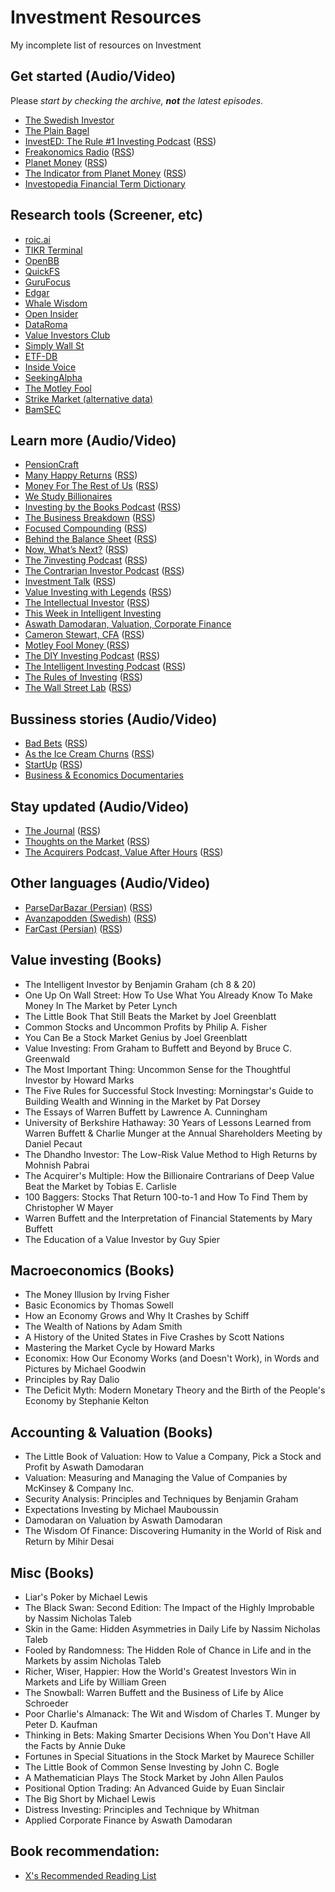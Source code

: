 # Investment Resources
My incomplete list of resources on Investment

<!---
- [LinkDescription](https://link) (Video/Podcast/Book) Market, Economy, Accounting, Funds, Bussiness, Book, Interviews, Finance, Startup ([RSS](https://rssfeed))
-->

## Get started (Audio/Video)

Please _start by checking the archive, **not** the latest episodes._

- [The Swedish Investor](https://www.youtube.com/c/TheSwedishInvestor/)
- [The Plain Bagel](https://www.youtube.com/c/ThePlainBagel/)
- [InvestED: The Rule #1 Investing Podcast](http://www.investedpodcast.com/) ([RSS](https://feeds.megaphone.fm/investedpodcast))
- [Freakonomics Radio](http://freakonomics.com/) ([RSS](https://feeds.simplecast.com/Y8lFbOT4))
- [Planet Money](https://www.npr.org/podcasts/510289/planet-money) ([RSS](https://feeds.npr.org/510289/podcast.xml))
- [The Indicator from Planet Money](https://www.npr.org/sections/money/567724614/the-indicator) ([RSS](https://rssfeed))
- [Investopedia Financial Term Dictionary](https://www.investopedia.com/financial-term-dictionary-4769738)

## Research tools (Screener, etc)
- [roic.ai](https://roic.ai/)
- [TIKR Terminal](https://tikr.com/)
- [OpenBB](https://www.openbb.co/)
- [QuickFS](https://quickfs.net/)
- [GuruFocus](https://www.gurufocus.com/)
- [Edgar](https://www.sec.gov/edgar.shtml)
- [Whale Wisdom](https://whalewisdom.com/)
- [Open Insider](http://openinsider.com/)
- [DataRoma](https://www.dataroma.com/m/home.php)
- [Value Investors Club](https://valueinvestorsclub.com/)
- [Simply Wall St](https://simplywall.st/)
- [ETF-DB](https://etfdb.com/)
- [Inside Voice](https://www.insidevoice.se/)
- [SeekingAlpha](https://seekingalpha.com/)
- [The Motley Fool](https://www.fool.com)
- [Strike Market (alternative data)](https://strike.market)
- [BamSEC](https://www.bamsec.com/)

## Learn more (Audio/Video)
- [PensionCraft](https://www.youtube.com/c/Pensioncraft)
- [Many Happy Returns](https://many-happy-returns.captivate.fm/)   ([RSS](https://feeds.captivate.fm/many-happy-returns/))
- [Money For The Rest of Us](https://moneyfortherestofus.com/)  ([RSS](https://rss.art19.com/money-for-the-rest-of-us))
- [We Study Billionaires](https://www.theinvestorspodcast.com/)
- [Investing by the Books Podcast](https://www.investingbythebooks.com/podcast) ([RSS](https://fast.wistia.com/channels/k0okf4g9ht/rss))
- [The Business Breakdown](https://anchor.fm/steven-beck)  ([RSS](https://anchor.fm/s/4974f330/podcast/rss))
- [Focused Compounding](https://focusedcompounding.com/) ([RSS](https://focusedcompounding.libsyn.com/rss)) 
- [Behind the Balance Sheet](https://www.behindthebalancesheet.com/podcasts) ([RSS](https://rssfeed))
- [Now, What’s Next?](https://www.morganstanley.com/ideas/now-whats-next-podcast.html) ([RSS](https://rss.art19.com/now-whats-next))
- [The 7investing Podcast](https://7investing.com/) ([RSS](https://anchor.fm/s/1659b6fc/podcast/rss))
- [The Contrarian Investor Podcast](https://contrarianpod.com/) ([RSS](https://contrarian.libsyn.com/rss))
- [Investment Talk](investmenttalk.substack.com) ([RSS](https://api.substack.com/feed/podcast/47638/private/466057aa-201c-478b-8c3d-a31b707a0dde.rss))
- [Value Investing with Legends](http://valueinvestingwithlegends.com/) ([RSS](https://valueinvestingwithlegends.libsyn.com/rss))
- [The Intellectual Investor](https://investor.fm/) ([RSS](https://investor.fm/rss))
- [This Week in Intelligent Investing](https://moiglobal.com/category/channel/twiii/)
- [Aswath Damodaran, Valuation, Corporate Finance](https://www.youtube.com/c/AswathDamodaranonValuation) 
- [Cameron Stewart, CFA](https://www.youtube.com/c/CameronStewartCFA/)  ([RSS](https://rssfeed))
- [Motley Fool Money ](https://www.fool.com/podcasts/motley-fool-money) ([RSS](https://fool.libsyn.com/rss))
- [The DIY Investing Podcast](https://www.diyinvesting.org/) ([RSS](https://diyinvesting.libsyn.com/rss))
- [The Intelligent Investing Podcast](http://intelligentinvesting.podbean.com/) ([RSS](https://intelligentinvesting.podbean.com/feed.xml))
- [The Rules of Investing](https://livewiremarkets.podbean.com/) ([RSS](https://feed.podbean.com/livewiremarkets/feed.xml))
- [The Wall Street Lab](http://www.thewallstreetlab.com/) ([RSS](https://thewallstreetlab.libsyn.com/rss))

## Bussiness stories (Audio/Video)
- [Bad Bets](https://www.wsj.com/podcasts/bad-bets) ([RSS](https://video-api.wsj.com/podcast/rss/wsj/bad-bets?partner=itunes))
- [As the Ice Cream Churns](https://anchor.fm/astheicecreamchurns) ([RSS](https://video-api.wsj.com/podcast/rss/wsj/bad-bets?partner=itunes))
- [StartUp](https://gimletmedia.com/shows/startup)  ([RSS](https://feeds.megaphone.fm/startup))
- [Business & Economics Documentaries](https://watchdocumentaries.com/business-and-economics/)

## Stay updated (Audio/Video)
- [The Journal](https://www.wsj.com/podcasts/the-journal)  ([RSS](https://video-api.wsj.com/podcast/rss/wsj/the-journal))
- [Thoughts on the Market](https://art19.com/shows/thoughts-on-the-market)  ([RSS](https://rss.art19.com/thoughts-on-the-market))
- [The Acquirers Podcast, Value After Hours](https://acquirersmultiple.com/)  ([RSS](https://anchor.fm/s/9603714/podcast/rss))

## Other languages (Audio/Video)
- [ParseDarBazar (Persian)](https://mehdi70501002.podbean.com/) ([RSS](https://feed.podbean.com/mehdi70501002/feed.xml))
- [Avanzapodden (Swedish)](http://www.avanza.se/) ([RSS](https://feeds.soundcloud.com/users/soundcloud:users:352069556/sounds.rss))
- [FarCast (Persian)](https://anchor.fm/daneshgoo) ([RSS](https://anchor.fm/s/6d6f3ad4/podcast/rss))

## Value investing (Books)
- The Intelligent Investor by Benjamin Graham  (ch 8 & 20)
- One Up On Wall Street: How To Use What You Already Know To Make Money In The Market by Peter Lynch
- The Little Book That Still Beats the Market by Joel Greenblatt
- Common Stocks and Uncommon Profits by Philip A. Fisher
- You Can Be a Stock Market Genius by Joel Greenblatt
- Value Investing: From Graham to Buffett and Beyond by Bruce C. Greenwald
- The Most Important Thing: Uncommon Sense for the Thoughtful Investor by Howard Marks
- The Five Rules for Successful Stock Investing: Morningstar's Guide to Building Wealth and Winning in the Market by Pat Dorsey
- The Essays of Warren Buffett by Lawrence A. Cunningham
- University of Berkshire Hathaway: 30 Years of Lessons Learned from Warren Buffett & Charlie Munger at the Annual Shareholders Meeting by Daniel Pecaut
- The Dhandho Investor: The Low-Risk Value Method to High Returns by Mohnish Pabrai
- The Acquirer's Multiple: How the Billionaire Contrarians of Deep Value Beat the Market by Tobias E. Carlisle
- 100 Baggers: Stocks That Return 100-to-1 and How To Find Them by Christopher W Mayer
- Warren Buffett and the Interpretation of Financial Statements by Mary Buffett
- The Education of a Value Investor by Guy Spier

## Macroeconomics (Books)
- The Money Illusion by Irving Fisher
- Basic Economics by Thomas Sowell 
- How an Economy Grows and Why It Crashes by Schiff
- The Wealth of Nations by Adam Smith
- A History of the United States in Five Crashes by Scott Nations
- Mastering the Market Cycle by Howard Marks 
- Economix: How Our Economy Works (and Doesn't Work), in Words and Pictures by Michael Goodwin 
- Principles by Ray Dalio
- The Deficit Myth: Modern Monetary Theory and the Birth of the People's Economy by Stephanie Kelton

## Accounting & Valuation (Books)
- The Little Book of Valuation: How to Value a Company, Pick a Stock and Profit by Aswath Damodaran
- Valuation: Measuring and Managing the Value of Companies by McKinsey & Company Inc.
- Security Analysis: Principles and Techniques by Benjamin Graham
- Expectations Investing by Michael Mauboussin
- Damodaran on Valuation by Aswath Damodaran
- The Wisdom Of Finance: Discovering Humanity in the World of Risk and Return by Mihir Desai 

## Misc (Books)
- Liar's Poker by Michael Lewis
- The Black Swan: Second Edition: The Impact of the Highly Improbable by Nassim Nicholas Taleb
- Skin in the Game: Hidden Asymmetries in Daily Life by Nassim Nicholas Taleb
- Fooled by Randomness: The Hidden Role of Chance in Life and in the Markets by assim Nicholas Taleb
- Richer, Wiser, Happier: How the World's Greatest Investors Win in Markets and Life by William Green 
- The Snowball: Warren Buffett and the Business of Life by Alice Schroeder 
- Poor Charlie's Almanack: The Wit and Wisdom of Charles T. Munger by Peter D. Kaufman
- Thinking in Bets: Making Smarter Decisions When You Don't Have All the Facts by Annie Duke
- Fortunes in Special Situations in the Stock Market by Maurece Schiller
- The Little Book of Common Sense Investing by John C. Bogle
- A Mathematician Plays The Stock Market by John Allen Paulos 
- Positional Option Trading: An Advanced Guide by Euan Sinclair 
- The Big Short by Michael Lewis
- Distress Investing: Principles and Technique by Whitman 
- Applied Corporate Finance by Aswath Damodaran

## Book recommendation:
- [X's Recommended Reading List](https://www.valuewalk.com/?s=books+Recommended)
